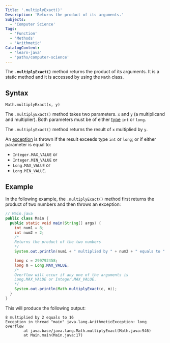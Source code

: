 ```yaml
---
Title: '.multiplyExact()'
Description: 'Returns the product of its arguments.'
Subjects:
  - 'Computer Science'
Tags:
  - 'Function'
  - 'Methods'
  - 'Arithmetic'
CatalogContent:
  - 'learn-java'
  - 'paths/computer-science'
---
```


The **`.multiplyExact()`** method returns the product of its arguments. It is a static method and it is accessed by using the `Math` class.

## Syntax

```pseudo
Math.multiplyExact(x, y)
```

The `.multiplyExact()` method takes two parameters. `x` and `y` (a multiplicand and multiplier). Both parameters must be of either [type](https://www.codecademy.com/resources/docs/java/data-types) `int` or `long`.

The `.multiplyExact()` method returns the result of `x` multiplied by `y`.

An [exception](https://www.codecademy.com/resources/docs/java/errors) is thrown if the result exceeds type `int` or `long`; or if either parameter is equal to:

- `Integer.MAX_VALUE` or
- `Integer.MIN_VALUE` or
- `Long.MAX_VALUE` or
- `Long.MIN_VALUE`.

## Example

In the following example, the `.multiplyExact()` method first returns the product of two numbers and then throws an exception:

```java
// Main.java
public class Main {
  public static void main(String[] args) {
    int num1 = 8;
    int num2 = 2;
    /*
    Returns the product of the two numbers
    */
    System.out.println(num1 + " multiplied by " + num2 + " equals to " + Math.multiplyExact(num1, num2));

    long c = 299792458;
    long m = Long.MAX_VALUE;
    /*
    Overflow will occur if any one of the arguments is
    Long.MAX_VALUE or Integer.MAX_VALUE.
    */
    System.out.println(Math.multiplyExact(c, m));
  }
}
```

This will produce the following output:

```shell
8 multiplied by 2 equals to 16
Exception in thread "main" java.lang.ArithmeticException: long overflow
        at java.base/java.lang.Math.multiplyExact(Math.java:946)
        at Main.main(Main.java:17)
```
